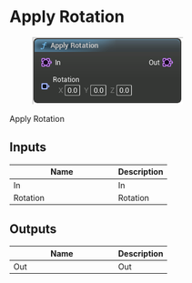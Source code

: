 # Apply Rotation

<div align="left" data-full-width="false">

<figure><img src="../../../api/Point/Apply_Rotation.png" alt=""><figcaption></figcaption></figure>

</div>

Apply Rotation

## Inputs

<table><thead><tr><th width="170">Name</th><th>Description</th></tr></thead><tbody><tr><td>In</td><td>In</td></tr><tr><td>Rotation</td><td>Rotation</td></tr></tbody></table>

## Outputs

<table><thead><tr><th width="170">Name</th><th>Description</th></tr></thead><tbody><tr><td>Out</td><td>Out</td></tr></tbody></table>
